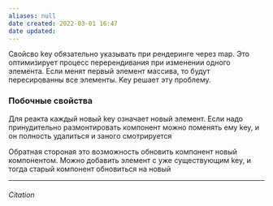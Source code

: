 ```yaml
---
aliases: null
date created: 2022-03-01 16:47
date updated:
---
```


Свойсво key обязательно указывать при рендеринге через map. Это оптимизирует процесс перерендивания при изменении одного элемента. Если менят первый элемент массива, то будут пересированны все элементы. Key решает эту проблему.

### Побочные свойства
Для реакта каждый новый key означает новый элемент. Если надо принудительно размонтировать компонент можно поменять ему key, и он полность удалиться и заного смотрируется

Обратная стороная это возможность обновить компонент новый компонентом. Можно добавить элемент с  уже существующим key, и тогда старый компонент обновиться на новый

---

###### Citation

